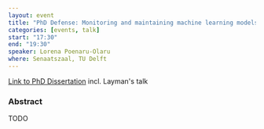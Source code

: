 ```yaml
---
layout: event
title: "PhD Defense: Monitoring and maintaining machine learning models against concept drift in the context of AIOps systems"
categories: [events, talk]
start: "17:30"
end: "19:30"
speaker: Lorena Poenaru-Olaru
where: Senaatszaal, TU Delft
---
```


[Link to PhD Dissertation](TODO)
incl. Layman's talk

### Abstract

TODO
